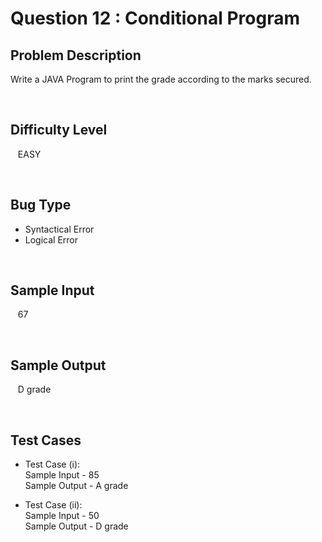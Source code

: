 # Question 12 : Conditional Program

## **Problem Description**
Write a JAVA Program to print the grade according to the marks secured.

<br>

## **Difficulty Level**
&nbsp;&nbsp; EASY

<br>

## **Bug Type**
- Syntactical Error
- Logical Error

<br>

## **Sample Input**
&nbsp;&nbsp; 67

<br>

## **Sample Output**
&nbsp;&nbsp; D grade

<br>

## **Test Cases**

- Test Case (i): <br>
Sample Input  -  85<br>
Sample Output -  A grade
    
- Test Case (ii): <br>
Sample Input  -  50<br>
Sample Output -  D grade

